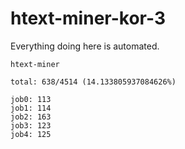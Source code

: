 # htext-miner-kor-3

Everything doing here is automated.

```
htext-miner

total: 638/4514 (14.133805937084626%)

job0: 113
job1: 114
job2: 163
job3: 123
job4: 125
```